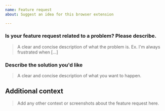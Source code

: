 ```yaml
---
name: Feature request
about: Suggest an idea for this browser extension

---
```


### Is your feature request related to a problem? Please describe.

> A clear and concise description of what the problem is. Ex. I'm always frustrated when [...]

### Describe the solution you'd like

> A clear and concise description of what you want to happen.


## Additional context

> Add any other context or screenshots about the feature request here.
